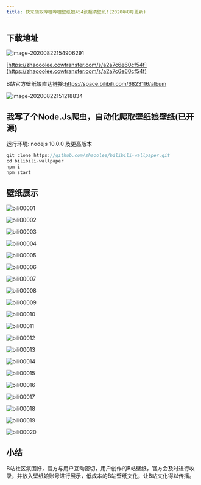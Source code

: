```yaml
---
title: 快来领取哔哩哔哩壁纸娘454张超清壁纸!(2020年8月更新)
---
```




## 下载地址

![image-20200822154906291](https://www.v2fy.com/asset/0i/jikemiji/jikemiji-md/kr-000106.assets/image-20200822154906291.png)

[https://zhaooolee.cowtransfer.com/s/a2a7c6e60cf54f](https://zhaooolee.cowtransfer.com/s/a2a7c6e60cf54f)



B站官方壁纸娘直达链接:https://space.bilibili.com/6823116/album



![image-20200822151218834](https://www.v2fy.com/asset/0i/jikemiji/jikemiji-md/kr-000106.assets/image-20200822151218834.png)



## 我写了个Node.Js爬虫，自动化爬取壁纸娘壁纸(已开源)

运行环境: nodejs 10.0.0 及更高版本

```javascript
git clone https://github.com/zhaoolee/bilibili-wallpaper.git
cd bilibili-wallpaper
npm i
npm start
```



## 壁纸展示



![bili00001](https://www.v2fy.com/asset/0i/jikemiji/jikemiji-md/kr-000106.assets/bili00001.jpg)

![bili00002](https://www.v2fy.com/asset/0i/jikemiji/jikemiji-md/kr-000106.assets/bili00002.jpg)

![bili00003](https://www.v2fy.com/asset/0i/jikemiji/jikemiji-md/kr-000106.assets/bili00003.jpg)

![bili00004](https://www.v2fy.com/asset/0i/jikemiji/jikemiji-md/kr-000106.assets/bili00004.jpg)

![bili00005](https://www.v2fy.com/asset/0i/jikemiji/jikemiji-md/kr-000106.assets/bili00005.jpg)

![bili00006](https://www.v2fy.com/asset/0i/jikemiji/jikemiji-md/kr-000106.assets/bili00006.png)

![bili00007](https://www.v2fy.com/asset/0i/jikemiji/jikemiji-md/kr-000106.assets/bili00007.png)

![bili00008](https://www.v2fy.com/asset/0i/jikemiji/jikemiji-md/kr-000106.assets/bili00008.png)

![bili00009](https://www.v2fy.com/asset/0i/jikemiji/jikemiji-md/kr-000106.assets/bili00009.jpg)

![bili00010](https://www.v2fy.com/asset/0i/jikemiji/jikemiji-md/kr-000106.assets/bili00010.jpg)

![bili00011](https://www.v2fy.com/asset/0i/jikemiji/jikemiji-md/kr-000106.assets/bili00011.jpg)

![bili00012](https://www.v2fy.com/asset/0i/jikemiji/jikemiji-md/kr-000106.assets/bili00012.jpg)

![bili00013](https://www.v2fy.com/asset/0i/jikemiji/jikemiji-md/kr-000106.assets/bili00013.jpg)

![bili00014](https://www.v2fy.com/asset/0i/jikemiji/jikemiji-md/kr-000106.assets/bili00014.jpg)

![bili00015](https://www.v2fy.com/asset/0i/jikemiji/jikemiji-md/kr-000106.assets/bili00015.jpg)

![bili00016](https://www.v2fy.com/asset/0i/jikemiji/jikemiji-md/kr-000106.assets/bili00016.jpg)

![bili00017](https://www.v2fy.com/asset/0i/jikemiji/jikemiji-md/kr-000106.assets/bili00017.jpg)

![bili00018](https://www.v2fy.com/asset/0i/jikemiji/jikemiji-md/kr-000106.assets/bili00018.jpg)

![bili00019](https://www.v2fy.com/asset/0i/jikemiji/jikemiji-md/kr-000106.assets/bili00019.jpg)

![bili00020](https://www.v2fy.com/asset/0i/jikemiji/jikemiji-md/kr-000106.assets/bili00020.png)




## 小结



B站社区氛围好，官方与用户互动密切，用户创作的B站壁纸，官方会及时进行收录，并放入壁纸娘账号进行展示，低成本的B站壁纸文化，让B站文化得以传播。